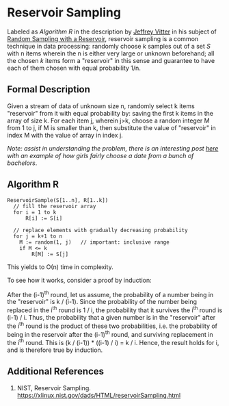 # Reservoir Sampling

Labeled as _Algorithm R_ in the description by [Jeffrey Vitter](https://en.wikipedia.org/wiki/Jeffrey_Vitter) in his subject of [Random Sampling with a Reservoir](http://citeseerx.ist.psu.edu/viewdoc/download?doi=10.1.1.138.784&rep=rep1&type=pdf), reservoir sampling is a common technique in data processing: randomly choose _k_ samples out of a set _S_ with n items wherein the n is either very large or unknown beforehand; all the chosen _k_ items form a "reservoir" in this sense and guarantee to have each of them chosen with equal probability 1/n.

## Formal Description

Given a stream of data of unknown size n, randomly select k items "reservoir" from it with equal probability by: saving the first k items in the array of size k. For each item j, wherein j>k, choose a random integer M from 1 to j, if M is smaller than k, then substitute the value of "reservoir" in index M with the value of array in index j.

_Note: assist in understanding the problem, there is an interesting post [here](https://www.quora.com/What-is-an-intuitive-explanation-of-reservoir-sampling) with an example of how girls fairly choose a date from a bunch of bachelors_.

## Algorithm R

```
ReservoirSample(S[1..n], R[1..k])
  // fill the reservoir array
  for i = 1 to k
      R[i] := S[i]

  // replace elements with gradually decreasing probability
  for j = k+1 to n
    M := random(1, j)   // important: inclusive range
    if M <= k
        R[M] := S[j]
```

This yields to &Omicron;(n) time in complexity.

To see how it works, consider a proof by induction:

After the (i-1)<sup>th</sup> round, let us assume, the probability of a number being in the "reservoir" is k / (i-1). Since the probability of the number being replaced in the i<sup>th</sup> round is 1 / i, the probability that it survives the i<sup>th</sup> round is (i-1) / i. Thus, the probability that a given number is in the "reservoir" after the i<sup>th</sup> round is the product of these two probabilities, i.e. the probability of being in the reservoir after the (i-1)<sup>th</sup> round, and surviving replacement in the i<sup>th</sup> round. This is (k / (i-1)) * ((i-1) / i) = k / i. Hence, the result holds for i, and is therefore true by induction.

## Additional References

1. NIST, Reservoir Sampling. https://xlinux.nist.gov/dads/HTML/reservoirSampling.html

